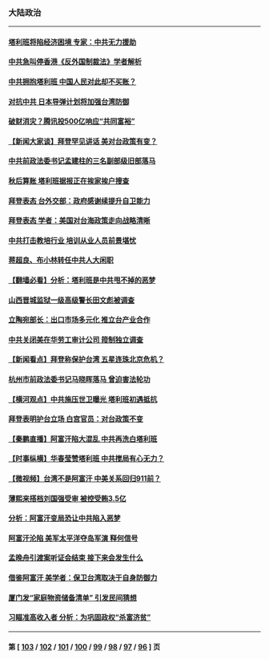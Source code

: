 ### 大陆政治
---
#### [塔利班将陷经济困境 专家：中共无力援助](../../pages/ncid277/n13176403.md) 
#### [中共急叫停香港《反外国制裁法》学者解析](../../pages/ncid277/n13176564.md) 
#### [中共拥抱塔利班 中国人民对此却不买账？](../../pages/ncid277/n13176652.md) 
#### [对抗中共 日本导弹计划将加强台湾防御](../../pages/ncid277/n13176417.md) 
#### [破财消灾？腾讯投500亿响应“共同富裕”](../../pages/ncid277/n13175998.md) 
#### [【新闻大家谈】拜登罕见讲话 美对台政策有变？](../../pages/ncid277/n13176038.md) 
#### [中共前政法委书记孟建柱的三名副部级旧部落马](../../pages/ncid277/n13175376.md) 
#### [秋后算账 塔利班据报正在挨家挨户搜查](../../pages/ncid277/n13175945.md) 
#### [拜登表态  台外交部：政府感谢续提升自卫能力](../../pages/ncid277/n13175848.md) 
#### [拜登表态 学者：美国对台海政策走向战略清晰](../../pages/ncid277/n13175730.md) 
#### [中共打击教培行业 培训从业人员前景堪忧](../../pages/ncid277/n13175093.md) 
#### [蒋超良、布小林转任中共人大闲职](../../pages/ncid277/n13175574.md) 
#### [【翻墙必看】分析：塔利班是中共甩不掉的恶梦](../../pages/ncid277/n13175128.md) 
#### [山西晋城监狱一级高级警长田文彪被调查](../../pages/ncid277/n13175359.md) 
#### [立陶宛部长：出口市场多元化 推立台产业合作](../../pages/ncid277/n13174977.md) 
#### [中共关闭美在华劳工审计公司 箝制独立调查](../../pages/ncid277/n13175001.md) 
#### [【新闻看点‭】拜登称保护台湾 五星连珠北京危机？](../../pages/ncid277/n13173806.md) 
#### [杭州市前政法委书记马晓晖落马 曾迫害法轮功](../../pages/ncid277/n13174936.md) 
#### [【横河观点】中共施压世卫曝光 塔利班初遇抵抗](../../pages/ncid277/n13174457.md) 
#### [拜登表明护台立场 白宫官员：对台政策不变](../../pages/ncid277/n13174374.md) 
#### [【秦鹏直播】阿富汗陷大混乱 中共再洗白塔利班](../../pages/ncid277/n13174430.md) 
#### [【时事纵横】华春莹赞塔利班 中共搅局有心无力？](../../pages/ncid277/n13174417.md) 
#### [【微视频】台湾不是阿富汗 中美关系回归911前？](../../pages/ncid277/n13173710.md) 
#### [薄熙来搭档刘国强受审 被控受贿3.5亿](../../pages/ncid277/n13173976.md) 
#### [分析：阿富汗变局恐让中共陷入恶梦](../../pages/ncid277/n13173900.md) 
#### [阿富汗沦陷 美军太平洋夺岛军演 释何信号](../../pages/ncid277/n13173653.md) 
#### [孟晚舟引渡案听证会结束 接下来会发生什么](../../pages/ncid277/n13173649.md) 
#### [借鉴阿富汗 美学者：保卫台湾取决于自身防御力](../../pages/ncid277/n13173070.md) 
#### [厦门发“家庭物资储备清单” 引发民间猜想](../../pages/ncid277/n13173228.md) 
#### [习瞄准高收入者 分析：为巩固政权“杀富济贫”](../../pages/ncid277/n13173227.md) 

---
#### 第 [ [103](./103.md) / [102](./102.md) / [101](./101.md) / [100](./100.md) / [99](./99.md) / [98](./98.md) / [97](./97.md) / [96](./96.md) ] 页
